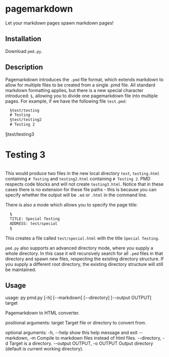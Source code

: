 # pagemarkdown
Let your markdown pages spawn markdown pages!

## Installation
Download `pmd.py`.

## Description
Pagemarkdown introduces the `.pmd` file format, which extends markdown to allow for multiple files to be created from a single .pmd file. All standard markdown formatting applies, but there is a new special character introduced: `§`, allowing you to divide one pagemarkdown file into multiple pages. For example, if we have the following file `test.pmd`:

```markdown
  §test/testing
  # Testing
  §test/testing2
  # Testing 2
  ```
  §test/testing3
  # Testing 3
  ```
```

This would produce two files in the new local directory `test`, `testing.html` containing `# Testing` and `testing2.html` containing `# Testing 2`. PMD respects code blocks and will not create `testing3.html`. Notice that in these cases there is no extension for these file paths - this is because you can specify whether the output will be `.md` or `.html` in the command line.

There is also a mode which allows you to specify the page title:

```markdown
  §
  TITLE: Special Testing
  ADDRESS: test/special
  §
```

This creates a file called `test/special.html` with the title `Special Testing`.

`pmd.py` also supports an advanced directory mode, where you supply a whole directory. In this case it will recursively search for all `.pmd` files in that directory and spawn new files, respecting the existing directory structure. If you supply a different root directory, the existing directory structure will still be maintained.

## Usage
usage: py pmd.py [-h] \[--markdown\] [--directory] \[--output OUTPUT\] target

Pagemarkdown to HTML converter.

positional arguments:
  target                Target file or directory to convert from.

optional arguments:
  -h, --help            show this help message and exit
  --markdown, -m        Compile to markdown files instead of html files.
  --directory, -d       Target is a directory.
  --output OUTPUT, -o OUTPUT
                        Output directory (default is current working directory).
